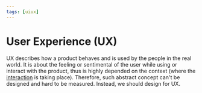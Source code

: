 ```yaml
---
tags: [uiux]
---
```


# User Experience (UX)

UX describes how a product behaves and is used by the people in the real world.
It is about the feeling or sentimental of the user while using or interact with
the product, thus is highly depended on the context (where the
[interaction](202303242118.md) is taking place). Therefore, such abstract
concept can't be designed and hard to be measured. Instead, we should design for
UX.
